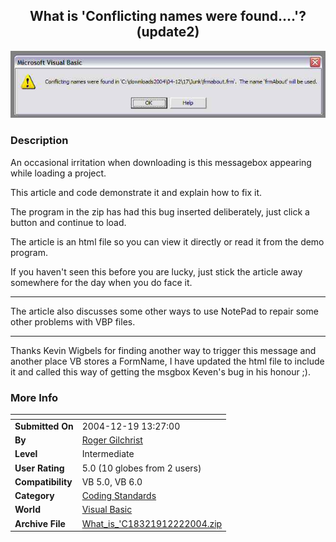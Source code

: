 ﻿<div align="center">

## What is 'Conflicting names were found\.\.\.\.'? \(update2\)

<img src="PIC20041218222245240.jpg">
</div>

### Description

An occasional irritation when downloading is this messagebox appearing while loading a project.

This article and code demonstrate it and explain how to fix it.

The program in the zip has had this bug inserted deliberately, just click a button and continue to load.

The article is an html file so you can view it directly or read it from the demo program.

If you haven't seen this before you are lucky, just stick the article away somewhere for the day when you do face it.

----

The article also discusses some other ways to use NotePad to repair some other problems with VBP files.

----

Thanks Kevin Wigbels for finding another way to trigger this message and another place VB stores a FormName, I have updated the html file to include it and called this way of getting the msgbox Keven's bug in his honour ;).
 
### More Info
 


<span>             |<span>
---                |---
**Submitted On**   |2004-12-19 13:27:00
**By**             |[Roger Gilchrist](https://github.com/Planet-Source-Code/PSCIndex/blob/master/ByAuthor/roger-gilchrist.md)
**Level**          |Intermediate
**User Rating**    |5.0 (10 globes from 2 users)
**Compatibility**  |VB 5\.0, VB 6\.0
**Category**       |[Coding Standards](https://github.com/Planet-Source-Code/PSCIndex/blob/master/ByCategory/coding-standards__1-43.md)
**World**          |[Visual Basic](https://github.com/Planet-Source-Code/PSCIndex/blob/master/ByWorld/visual-basic.md)
**Archive File**   |[What\_is\_'C18321912222004\.zip](https://github.com/Planet-Source-Code/roger-gilchrist-what-is-conflicting-names-were-found-update2__1-57798/archive/master.zip)








